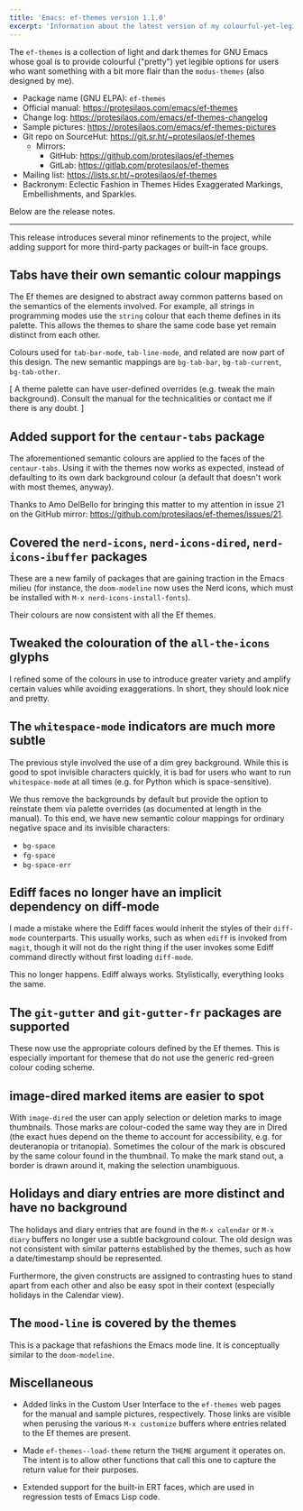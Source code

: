 ```yaml
---
title: 'Emacs: ef-themes version 1.1.0'
excerpt: 'Information about the latest version of my colourful-yet-legible themes for GNU Emacs.'
---
```


The `ef-themes` is a collection of light and dark themes for GNU Emacs
whose goal is to provide colourful ("pretty") yet legible options for
users who want something with a bit more flair than the `modus-themes`
(also designed by me).

+ Package name (GNU ELPA): `ef-themes`
+ Official manual: <https://protesilaos.com/emacs/ef-themes>
+ Change log: <https://protesilaos.com/emacs/ef-themes-changelog>
+ Sample pictures: <https://protesilaos.com/emacs/ef-themes-pictures>
+ Git repo on SourceHut: <https://git.sr.ht/~protesilaos/ef-themes>
  - Mirrors:
    + GitHub: <https://github.com/protesilaos/ef-themes>
    + GitLab: <https://gitlab.com/protesilaos/ef-themes>
+ Mailing list: <https://lists.sr.ht/~protesilaos/ef-themes>
+ Backronym: Eclectic Fashion in Themes Hides Exaggerated Markings,
  Embellishments, and Sparkles.

Below are the release notes.

* * *

This release introduces several minor refinements to the project,
while adding support for more third-party packages or built-in face
groups.


## Tabs have their own semantic colour mappings

The Ef themes are designed to abstract away common patterns based on
the semantics of the elements involved.  For example, all strings in
programming modes use the `string` colour that each theme defines in
its palette.  This allows the themes to share the same code base yet
remain distinct from each other.

Colours used for `tab-bar-mode`, `tab-line-mode`, and related are now
part of this design.  The new semantic mappings are `bg-tab-bar`,
`bg-tab-current`, `bg-tab-other`.

[ A theme palette can have user-defined overrides (e.g. tweak the
  main background).  Consult the manual for the technicalities or
  contact me if there is any doubt. ]


## Added support for the `centaur-tabs` package

The aforementioned semantic colours are applied to the faces of the
`centaur-tabs`.  Using it with the themes now works as expected,
instead of defaulting to its own dark background colour (a default
that doesn't work with most themes, anyway).

Thanks to Amo DelBello for bringing this matter to my attention in
issue 21 on the GitHub mirror: <https://github.com/protesilaos/ef-themes/issues/21>.


## Covered the `nerd-icons`, `nerd-icons-dired`, `nerd-icons-ibuffer` packages

These are a new family of packages that are gaining traction in the
Emacs milieu (for instance, the `doom-modeline` now uses the Nerd
icons, which must be installed with `M-x nerd-icons-install-fonts`).

Their colours are now consistent with all the Ef themes.


## Tweaked the colouration of the `all-the-icons` glyphs

I refined some of the colours in use to introduce greater variety and
amplify certain values while avoiding exaggerations.  In short, they
should look nice and pretty.


## The `whitespace-mode` indicators are much more subtle

The previous style involved the use of a dim grey background.  While
this is good to spot invisible characters quickly, it is bad for users
who want to run `whitespace-mode` at all times (e.g. for Python which
is space-sensitive).

We thus remove the backgrounds by default but provide the option to
reinstate them via palette overrides (as documented at length in the
manual).  To this end, we have new semantic colour mappings for
ordinary negative space and its invisible characters:

-   `bg-space`
-   `fg-space`
-   `bg-space-err`


## Ediff faces no longer have an implicit dependency on diff-mode

I made a mistake where the Ediff faces would inherit the styles of
their `diff-mode` counterparts.  This usually works, such as when
`ediff` is invoked from `magit`, though it will not do the right thing
if the user invokes some Ediff command directly without first loading
`diff-mode`.

This no longer happens.  Ediff always works.  Stylistically,
everything looks the same.


## The `git-gutter` and `git-gutter-fr` packages are supported

These now use the appropriate colours defined by the Ef themes.  This
is especially important for themese that do not use the generic
red-green colour coding scheme.


## image-dired marked items are easier to spot

With `image-dired` the user can apply selection or deletion marks to
image thumbnails.  Those marks are colour-coded the same way they are
in Dired (the exact hues depend on the theme to account for
accessibility, e.g. for deuteranopia or tritanopia).  Sometimes the
colour of the mark is obscured by the same colour found in the
thumbnail.  To make the mark stand out, a border is drawn around it,
making the selection unambiguous.


## Holidays and diary entries are more distinct and have no background

The holidays and diary entries that are found in the `M-x calendar` or
`M-x diary` buffers no longer use a subtle background colour.  The old
design was not consistent with similar patterns established by the
themes, such as how a date/timestamp should be represented.

Furthermore, the given constructs are assigned to contrasting hues to
stand apart from each other and also be easy spot in their context
(especially holidays in the Calendar view).


## The `mood-line` is covered by the themes

This is a package that refashions the Emacs mode line.  It is
conceptually similar to the `doom-modeline`.


## Miscellaneous

-   Added links in the Custom User Interface to the `ef-themes` web
    pages for the manual and sample pictures, respectively.  Those links
    are visible when perusing the various `M-x customize` buffers where
    entries related to the Ef themes are present.

-   Made `ef-themes--load-theme` return the `THEME` argument it operates
    on.  The intent is to allow other functions that call this one to
    capture the return value for their purposes.

-   Extended support for the built-in ERT faces, which are used in
    regression tests of Emacs Lisp code.
